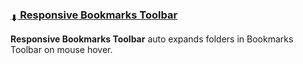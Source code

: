 ### [<sub>⬇</sub> Responsive Bookmarks Toolbar](https://github.com/JustOff/responsive-bookmarks-toolbar/releases)

**Responsive Bookmarks Toolbar** auto expands folders in Bookmarks Toolbar on mouse hover.
